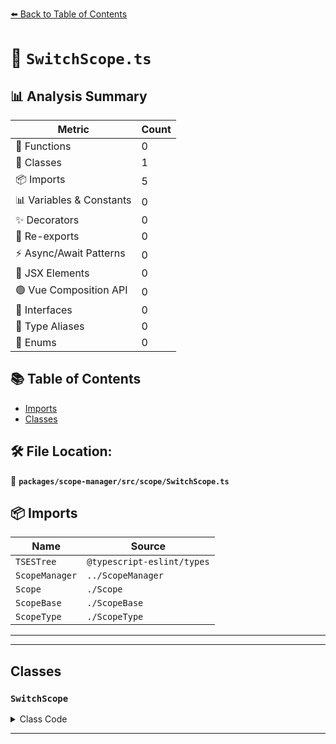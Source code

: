 [⬅️ Back to Table of Contents](../../../../index.md)

# 📄 `SwitchScope.ts`

## 📊 Analysis Summary

| Metric | Count |
|--------|-------|
| 🔧 Functions | 0 |
| 🧱 Classes | 1 |
| 📦 Imports | 5 |
| 📊 Variables & Constants | 0 |
| ✨ Decorators | 0 |
| 🔄 Re-exports | 0 |
| ⚡ Async/Await Patterns | 0 |
| 💠 JSX Elements | 0 |
| 🟢 Vue Composition API | 0 |
| 📐 Interfaces | 0 |
| 📑 Type Aliases | 0 |
| 🎯 Enums | 0 |

## 📚 Table of Contents

- [Imports](#imports)
- [Classes](#classes)

## 🛠️ File Location:
📂 **`packages/scope-manager/src/scope/SwitchScope.ts`**

## 📦 Imports

| Name | Source |
|------|--------|
| `TSESTree` | `@typescript-eslint/types` |
| `ScopeManager` | `../ScopeManager` |
| `Scope` | `./Scope` |
| `ScopeBase` | `./ScopeBase` |
| `ScopeType` | `./ScopeType` |


---


---

## Classes

### `SwitchScope`

<details><summary>Class Code</summary>

```ts
export class SwitchScope extends ScopeBase<
  ScopeType.switch,
  TSESTree.SwitchStatement,
  Scope
> {
  constructor(
    scopeManager: ScopeManager,
    upperScope: SwitchScope['upper'],
    block: SwitchScope['block'],
  ) {
    super(scopeManager, ScopeType.switch, upperScope, block, false);
  }
}
```
</details>


---